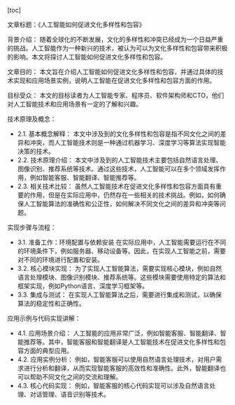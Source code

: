 
[toc]                    
                
                
文章标题：《人工智能如何促进文化多样性和包容》

背景介绍：
随着全球化的不断发展，文化的多样性和冲突已经成为一个日益严重的挑战。人工智能作为一种新兴的技术，被认为可以为文化多样性和包容带来积极的影响。本文将探讨人工智能如何促进文化多样性和包容。

文章目的：
本文旨在介绍人工智能如何促进文化多样性和包容，并通过具体的技术实现和应用场景实例，说明人工智能在促进文化多样性和包容方面的作用。

目标受众：
本文的目标读者为人工智能专家、程序员、软件架构师和CTO，他们对人工智能技术和应用场景有一定的了解和兴趣。

技术原理及概念：

- 2.1. 基本概念解释：
本文中涉及到的文化多样性和包容是指不同文化之间的差异和冲突，而人工智能技术则是一种通过机器学习、深度学习等算法实现智能决策的技术。
- 2.2. 技术原理介绍：
本文中涉及到的人工智能技术主要包括自然语言处理、图像识别、推荐系统等技术。通过这些技术，人工智能可以在多个领域发挥作用，例如智能客服、智能翻译、智能推荐等。
- 2.3. 相关技术比较：
虽然人工智能技术在促进文化多样性和包容方面具有重要的作用，但是在实际应用中，仍然存在一些相关的技术挑战。例如，如何确保人工智能算法的准确性和公正性，如何解决不同文化之间的差异和冲突等问题。

实现步骤与流程：

- 3.1. 准备工作：环境配置与依赖安装
在实际应用中，人工智能需要运行在不同的环境条件下，例如服务器、移动设备等。因此，在实现人工智能之前，需要对不同的环境进行配置和安装。
- 3.2. 核心模块实现：
为了实现人工智能算法，需要实现核心模块，例如自然语言处理模块、图像识别模块、推荐系统等。这些模块需要使用特定的算法和框架实现，例如Python语言、深度学习框架等。
- 3.3. 集成与测试：
在实现人工智能算法之后，需要进行集成和测试，以确保算法的稳定性和正确性。

应用示例与代码实现讲解：

- 4.1. 应用场景介绍：
人工智能的应用非常广泛，例如智能客服、智能翻译、智能推荐等。其中，智能客服和智能翻译是人工智能技术在促进文化多样性和包容方面的典型应用。
- 4.2. 应用实例分析：
例如，智能客服可以使用自然语言处理技术，对用户需求进行分析和翻译，从而实现智能客服的高效性和准确性。此外，智能翻译也可以帮助不同文化之间的交流和理解。
- 4.3. 核心代码实现：
例如，智能客服的核心代码实现可以涉及自然语言处理、对话管理、语音识别等技术。

